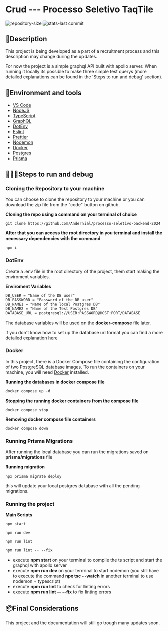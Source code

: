# Crud --- Processo Seletivo TaqTile
![repository-size](https://img.shields.io/github/repo-size/Andernial/processo-seletivo-backend-2024?labelColor=%23FFD602&color=white)
![stats-last commit](https://img.shields.io/github/last-commit/Andernial/processo-seletivo-backend-2024?display_timestamp=committer&labelColor=%23FFD602&color=white)

## 📗Description
This project is being developed as a part of a recruitment process and this description may change during the updates.

For now the project is a simple graphql API built with apollo server. When running it locally its possible to make three simple test querys (more detailed explanations can be found in the 'Steps to run and debug' section).

## 👾Environment and tools
- [VS Code](https://code.visualstudio.com/)
- [NodeJS](https://nodejs.org/en)
- [TypeScript](https://www.typescriptlang.org/)
- [GraphQL](https://graphql.org/)
- [DotEnv](https://www.npmjs.com/package/dotenv)
- [Eslint](https://eslint.org/)
- [Prettier](https://prettier.io/)
- [Nodemon](https://www.npmjs.com/package/nodemon)
- [Docker](https://www.docker.com/)
- [Postgres](https://www.postgresql.org/)
- [Prisma](https://www.prisma.io/)

## 🏃🏻‍♀️​Steps to run and debug
### Cloning the Repository to your machine

You can choose to clone the repository to your machine or you can download the zip file from the "code" button on github.

**Cloning the repo using a command on your terminal of choice**
```
git clone https://github.com/Andernial/processo-seletivo-backend-2024

```
**After that you can access the root directory in you terminal and install the necessary dependencies with the command**

```
npm i
```
### DotEnv
Create a .env file in the root directory of the project, them start making the enviroment variables.

**Enviroment Variables**
```
DB_USER = "Name of the DB user"
DB_PASSWORD = "Password of the DB user"
DB_NAME1 = "Name of the local Postgres DB"
DB_NAME2 = "Name of the Test Postgres DB"
DATABASE_URL = postgresql://USER:PASSWORD@HOST:PORT/DATABASE
```
The database variables will be used on the **docker-compose** file later.

if you don't know how to set up the database url format you can find a more detailed explanation [here](https://www.prisma.io/docs/orm/reference/connection-urls)

### Docker

In this project, there is a Docker Compose file containing the configuration of two PostgreSQL database images. To run the containers on your machine, you will need [Docker](https://www.docker.com/) installed.

**Running the databases in docker compose file**
```
docker compose up -d
```

**Stopping the running docker containers from the compose file**
```
docker compose stop
```

**Removing docker compose file containers**
```
docker compose down
```

### Running Prisma Migrations
After running the local database you can run the migrations saved on **prisma/migrations** file

**Running migration**
```
npx prisma migrate deploy

```
this will update your local postgres database with all the pending migrations.
### Running the project

**Main Scripts**
```
npm start 
```
```
npm run dev
```
```
npm run lint
```
```
npm run lint -- --fix
```
- execute **npm start** on your terminal to compile the ts script and start the graphql with apollo server
- execute **npm run dev** on your terminal to start nodemon (you still have to execute the command **npx tsc --watch** in another terminal to use nodemon + typescript)
- execute **npm run lint** to check for linting errors
- execute **npm run lint -- --fix** to fix linting errors

## 📦​Final Considerations
This project and the documentation will still go trough many updates soon.
